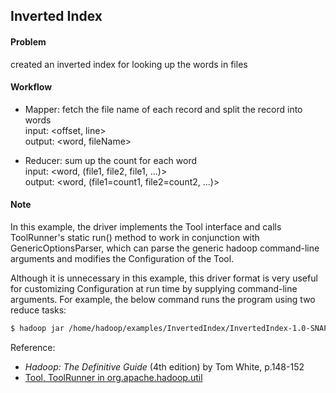 ## Inverted Index

#### Problem
created an inverted index for looking up the words in files


#### Workflow
- Mapper: fetch the file name of each record and split the record into words  
input: <offset, line>  
output: <word, fileName>  

- Reducer: sum up the count for each word  
input: <word, (file1, file2, file1, ...)>  
output: <word, (file1=count1, file2=count2, ...)>


#### Note 
In this example, the driver implements the Tool interface and calls ToolRunner's static run() method to work in conjunction with GenericOptionsParser, which can parse the generic hadoop command-line arguments and modifies the Configuration of the Tool. 

Although it is unnecessary in this example, this driver format is very useful for customizing Configuration at run time by supplying command-line arguments. For example, the below command runs the program using two reduce tasks:
```bash
$ hadoop jar /home/hadoop/examples/InvertedIndex/InvertedIndex-1.0-SNAPSHOT.jar /examples/InvertedIndex/input/ /examples/InvertedIndex/output/
``` 


Reference: 
- *Hadoop: The Definitive Guide* (4th edition) by Tom White, p.148-152
- [Tool, ToolRunner in org.apache.hadoop.util](https://hadoop.apache.org/docs/stable/api/)
